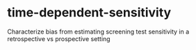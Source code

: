# time-dependent-sensitivity
Characterize bias from estimating screening test sensitivity in a retrospective vs prospective setting
